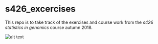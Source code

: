 # s426_excercises

This repo is to take track of the exercises and course work from the *s426 statistics in genomics* course autumn 2018.

![alt text](https://github.com/almutlue/files/correlation.png "What to learn in a statistics course")


